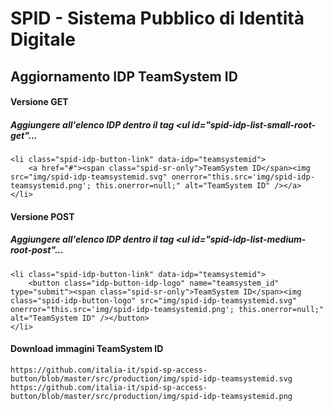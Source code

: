 # SPID - Sistema Pubblico di Identità Digitale

## Aggiornamento IDP TeamSystem ID

#### Versione GET
##### Aggiungere all'elenco IDP dentro il tag <ul id="spid-idp-list-small-root-get"...
```
<li class="spid-idp-button-link" data-idp="teamsystemid">
	<a href="#"><span class="spid-sr-only">TeamSystem ID</span><img src="img/spid-idp-teamsystemid.svg" onerror="this.src='img/spid-idp-teamsystemid.png'; this.onerror=null;" alt="TeamSystem ID" /></a>
</li>
```

#### Versione POST
##### Aggiungere all'elenco IDP dentro il tag <ul id="spid-idp-list-medium-root-post"...
```
<li class="spid-idp-button-link" data-idp="teamsystemid">
	<button class="idp-button-idp-logo" name="teamsystem_id" type="submit"><span class="spid-sr-only">TeamSystem ID</span><img class="spid-idp-button-logo" src="img/spid-idp-teamsystemid.svg" onerror="this.src='img/spid-idp-teamsystemid.png'; this.onerror=null;" alt="TeamSystem ID" /></button>
</li>
```

#### Download immagini TeamSystem ID
```
https://github.com/italia-it/spid-sp-access-button/blob/master/src/production/img/spid-idp-teamsystemid.svg
https://github.com/italia-it/spid-sp-access-button/blob/master/src/production/img/spid-idp-teamsystemid.png
```
